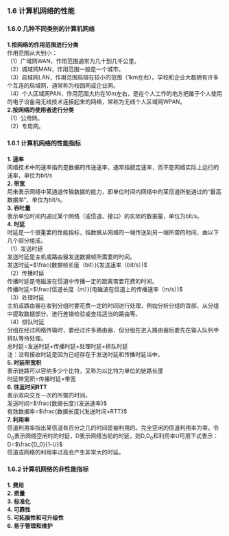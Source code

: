 ### 1.6 计算机网络的性能  
#### 1.6.0 几种不同类别的计算机网络  
<font size=2>**1.按网络的作用范围进行分类**<br/>
作用范围从大到小：<br/>
（1）广域网WAN，作用范围通常为几十到几千公里。<br/>
（2）城域网MAN，作用范围一般是一个城市。<br/>
（3）局域网LAN，作用范围局限在较小的范围（1km左右）。学校和企业大都拥有许多个互连的局域网，通常称为校园网或企业网。<br/>
（4）个人区域网PAN，作用范围大约在10m左右，是在个人工作的地方把属于个人使用的电子设备用无线技术连接起来的网络，常称为无线个人区域网WPAN。<br/>
**2.按网络的使用者进行分类**<br/>
（1）公用网。<br/> 
（2）专用网。<br/>
</font>

#### 1.6.1 计算机网络的性能指标  
<font size=2>**1. 速率**<br/>
网络技术中的速率指的是数据的传送速率，通常指额定速率，而不是网络实际上运行的速率，单位为bit/s<br/>
**2. 带宽**<br/>
用来表示网络中某通道传输数据的能力，即单位时间内网络中的某信道所能通过的“最高数据率”，单位为bit/s。<br/>
**3. 吞吐量**<br/>
表示单位时间内通过某个网络（或信道、接口）的实际的数据量，单位为bit/s。<br/>
**4. 时延**<br/>
时延是一个很重要的性能指标，指数据从网络的一端传送到另一端所需的时间，由以下几个部分组成。<br/>
（1）发送时延<br/>
发送时延是主机或路由器发送数据帧所需要的时间。<br/>
发送时延=$\frac{数据帧长度（bit）}{发送速率（bit/s）}$<br/>
（2）传播时延<br/>
传播时延是电磁波在信道中传播一定的距离需要花费的时间。<br/>
传播时延=$\frac{信道长度（m）}{电磁波在信道上的传播速率（m/s）}$<br/>
（3）处理时延<br/>
主机或路由器在收到分组时要花费一定的时间进行处理，例如分析分组的首部、从分组中提取数据部分、进行差错检验或查找适当的路由等。<br/>
（4）排队时延<br/>
分组在经过网络传输时，要经过许多路由器，但分组在进入路由器后要先在输入队列中排队等待处理。<br/>
总时延=发送时延+传播时延+处理时延+排队时延<br/>
注：没有接收时延是因为已经存在于发送时延和传播时延当中。<br/>
**5. 时延带宽积**<br/>
表示链路可以容纳多少个比特，又称为以比特为单位的链路长度<br/>
时延带宽积=传播时延×带宽<br>
**6. 往返时间RTT**<br/>
表示双向交互一次的所需的时间。<br/>
发送时间=$\frac{数据长度}{发送速率}$<br/>
有效数据率=$\frac{数据长度}{发送时间+RTT}$<br/>
**7. 利用率**<br/>
信道利用率指出某信道有百分之几的时间是被利用的。完全空闲的信道利用率为零。令D<sub>0</sub>表示网络空闲时的时延，D表示网络当前的时延，则D,D<sub>0</sub>和利用率U可用下式表示：
D=$\frac{D_0}{1-U}$<br/>
信道或网络的利用率过高会产生非常大的时延。
</font>

#### 1.6.2 计算机网络的非性能指标
<font size=2>**1. 费用**<br/>
**2. 质量**<br/>
**3. 标准化**<br/>
**4. 可靠性**<br/>
**5. 可拓展性和可升级性**<br/>
**6. 易于管理和维护**
</font>